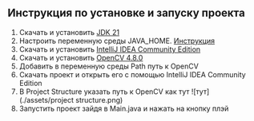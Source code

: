 ## Инструкция по установке и запуску проекта
1. Скачать и установить [JDK 21](https://www.oracle.com/java/technologies/downloads/#jdk21-windows)
2. Настроить переменную среды JAVA_HOME. [Инструкция](https://java-lessons.ru/first-steps/java-home)
3. Скачать и установить [IntelliJ IDEA Community Edition](https://www.jetbrains.com/ru-ru/idea/download/?section=windows)
4. Скачать и установить [OpenCV 4.8.0](https://opencv.org/releases/)
5. Добавить в переменную среды Path путь к OpenCV
6. Скачать проект и открыть его с помощью IntelliJ IDEA Community Edition
7. В Project Structure указать путь к OpenCV как тут ![тут](./assets/project structure.png)
8. Запустить проект зайдя в Main.java и нажать на кнопку плэй